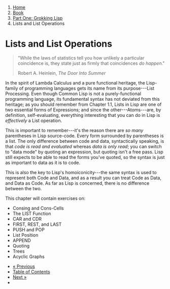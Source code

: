 <ol class="breadcrumb">
  <li><a href="/">Home</a></li>
  <li><a href="/book/">Book</a></li>
  <li><a href="/book/1-0-0-overview/">Part One: Grokking Lisp</a></li>
  <li class="active">Lists and List Operations</li>
</ol>

# Lists and List Operations

> "While the laws of statistics tell you how unlikely a particular coincidence is, they state just as firmly that coincidences <em>do happen</em>."
> <footer>Robert A. Heinlein, <em>The Door Into Summer</em></footer>

In the spirit of Lambda Calculus and a pure functional heritage, the Lisp-family of programming languages gets its name from its purpose---List Processing.  Even though Common Lisp is not a purely-functional programming language, its fundamental syntax has not deviated from this heritage; as you should remember from Chapter 1.1, Lists in Lisp are one of two essential forms of Expressions; and since the other---Atoms---are, by definition, self-evaluating, everything interesting that you can do in Lisp is *effectively* a List operation.

This is important to remember---it's the reason there are *so many* parentheses in Lisp source-code.  Every form surrounded by parentheses is a list. The only difference between code and data, syntactically speaking, is that *code is read and evaluated* whereas *data is only read*; you can switch to "data mode" by quoting an expression, but quoting isn't a free pass.  Lisp still expects to be able to read the forms you've quoted, so the syntax is just as important to data as it is to code.

This is also the key to Lisp's homoiconicity---the same syntax is used to represent both Code and Data, and as a result you can treat Code as Data, and Data as Code.  As far as Lisp is concerned, there is no difference between the two.

This chapter will contain exercises on:

* Consing and Cons-Cells
* The LIST Function
* CAR and CDR
* FIRST, REST, and LAST
* PUSH and POP
* List Position
* APPEND
* Quoting
* Trees
* Acyclic Graphs

<ul class="pager">
  <li class="previous"><a href="/book/1-03-0-getting-input-from-users/">&laquo; Previous</a></li>
  <li><a href="/book/">Table of Contents</a></li>
  <li class="next"><a href="/book/1-05-0-lookups-trees/">Next &raquo;</a><li>
</ul>
